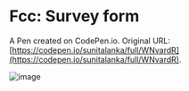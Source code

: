 # Fcc: Survey form

A Pen created on CodePen.io. Original URL: [https://codepen.io/sunitalanka/full/WNvardR](https://codepen.io/sunitalanka/full/WNvardR).

![image](https://user-images.githubusercontent.com/37420593/81605872-bc7ee900-9397-11ea-848e-569e18493263.png)


